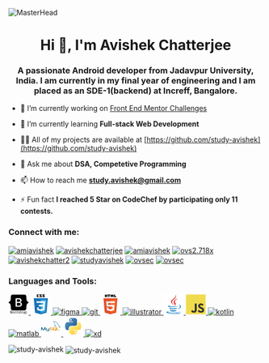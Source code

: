 ![MasterHead](http://www.pramukhdigital.com/wp-content/uploads/2018/07/New-PNC-Animated-Banners.gif)

<h1 align="center">Hi 👋, I'm Avishek Chatterjee</h1>
<h3 align="center">A passionate Android developer from Jadavpur University, India. I am currently in my final year of engineering and I am placed as an SDE-1(backend) at Increff, Bangalore.</h3>

- 🔭 I’m currently working on [Front End Mentor Challenges](https://www.frontendmentor.io)

- 🌱 I’m currently learning **Full-stack Web Development**

- 👨‍💻 All of my projects are available at [https://github.com/study-avishek](https://github.com/study-avishek)

- 💬 Ask me about **DSA, Competetive Programming**

- 📫 How to reach me **study.avishek@gmail.com**

- ⚡ Fun fact **I reached 5 Star on CodeChef by participating only 11 contests.**

<h3 align="left">Connect with me:</h3>
<p align="left">
<a href="https://twitter.com/amiavishek" target="blank"><img align="center" src="https://raw.githubusercontent.com/rahuldkjain/github-profile-readme-generator/master/src/images/icons/Social/twitter.svg" alt="amiavishek" height="30" width="40" /></a>
<a href="https://linkedin.com/in/avishekchatterjee" target="blank"><img align="center" src="https://raw.githubusercontent.com/rahuldkjain/github-profile-readme-generator/master/src/images/icons/Social/linked-in-alt.svg" alt="avishekchatterjee" height="30" width="40" /></a>
<a href="https://kaggle.com/amiavishek" target="blank"><img align="center" src="https://raw.githubusercontent.com/rahuldkjain/github-profile-readme-generator/master/src/images/icons/Social/kaggle.svg" alt="amiavishek" height="30" width="40" /></a>
<a href="https://instagram.com/ovs2.718x" target="blank"><img align="center" src="https://raw.githubusercontent.com/rahuldkjain/github-profile-readme-generator/master/src/images/icons/Social/instagram.svg" alt="ovs2.718x" height="30" width="40" /></a>
<a href="https://www.behance.net/avishekchatter2" target="blank"><img align="center" src="https://raw.githubusercontent.com/rahuldkjain/github-profile-readme-generator/master/src/images/icons/Social/behance.svg" alt="avishekchatter2" height="30" width="40" /></a>
<a href="https://www.codechef.com/users/studyavishek" target="blank"><img align="center" src="https://cdn.jsdelivr.net/npm/simple-icons@3.1.0/icons/codechef.svg" alt="studyavishek" height="30" width="40" /></a>
<a href="https://www.hackerrank.com/ovsec" target="blank"><img align="center" src="https://raw.githubusercontent.com/rahuldkjain/github-profile-readme-generator/master/src/images/icons/Social/hackerrank.svg" alt="ovsec" height="30" width="40" /></a>
<a href="https://www.leetcode.com/ovsec" target="blank"><img align="center" src="https://raw.githubusercontent.com/rahuldkjain/github-profile-readme-generator/master/src/images/icons/Social/leet-code.svg" alt="ovsec" height="30" width="40" /></a>
</p>

<h3 align="left">Languages and Tools:</h3>
<p align="left"> <a href="https://getbootstrap.com" target="_blank" rel="noreferrer"> <img src="https://raw.githubusercontent.com/devicons/devicon/master/icons/bootstrap/bootstrap-plain-wordmark.svg" alt="bootstrap" width="40" height="40"/> </a> <a href="https://www.w3schools.com/css/" target="_blank" rel="noreferrer"> <img src="https://raw.githubusercontent.com/devicons/devicon/master/icons/css3/css3-original-wordmark.svg" alt="css3" width="40" height="40"/> </a> <a href="https://www.figma.com/" target="_blank" rel="noreferrer"> <img src="https://www.vectorlogo.zone/logos/figma/figma-icon.svg" alt="figma" width="40" height="40"/> </a> <a href="https://git-scm.com/" target="_blank" rel="noreferrer"> <img src="https://www.vectorlogo.zone/logos/git-scm/git-scm-icon.svg" alt="git" width="40" height="40"/> </a> <a href="https://www.w3.org/html/" target="_blank" rel="noreferrer"> <img src="https://raw.githubusercontent.com/devicons/devicon/master/icons/html5/html5-original-wordmark.svg" alt="html5" width="40" height="40"/> </a> <a href="https://www.adobe.com/in/products/illustrator.html" target="_blank" rel="noreferrer"> <img src="https://www.vectorlogo.zone/logos/adobe_illustrator/adobe_illustrator-icon.svg" alt="illustrator" width="40" height="40"/> </a> <a href="https://www.java.com" target="_blank" rel="noreferrer"> <img src="https://raw.githubusercontent.com/devicons/devicon/master/icons/java/java-original.svg" alt="java" width="40" height="40"/> </a> <a href="https://developer.mozilla.org/en-US/docs/Web/JavaScript" target="_blank" rel="noreferrer"> <img src="https://raw.githubusercontent.com/devicons/devicon/master/icons/javascript/javascript-original.svg" alt="javascript" width="40" height="40"/> </a> <a href="https://kotlinlang.org" target="_blank" rel="noreferrer"> <img src="https://www.vectorlogo.zone/logos/kotlinlang/kotlinlang-icon.svg" alt="kotlin" width="40" height="40"/> </a> <a href="https://www.mathworks.com/" target="_blank" rel="noreferrer"> <img src="https://upload.wikimedia.org/wikipedia/commons/2/21/Matlab_Logo.png" alt="matlab" width="40" height="40"/> </a> <a href="https://www.mysql.com/" target="_blank" rel="noreferrer"> <img src="https://raw.githubusercontent.com/devicons/devicon/master/icons/mysql/mysql-original-wordmark.svg" alt="mysql" width="40" height="40"/> </a> <a href="https://www.python.org" target="_blank" rel="noreferrer"> <img src="https://raw.githubusercontent.com/devicons/devicon/master/icons/python/python-original.svg" alt="python" width="40" height="40"/> </a> <a href="https://www.adobe.com/products/xd.html" target="_blank" rel="noreferrer"> <img src="https://cdn.worldvectorlogo.com/logos/adobe-xd.svg" alt="xd" width="40" height="40"/> </a> </p>

<p><img align="left" src="https://github-readme-stats.vercel.app/api/top-langs?username=study-avishek&show_icons=true&locale=en&layout=compact" alt="study-avishek" /></p>

<p>&nbsp;<img align="center" src="https://github-readme-stats.vercel.app/api?username=study-avishek&show_icons=true&locale=en" alt="study-avishek" /></p>
